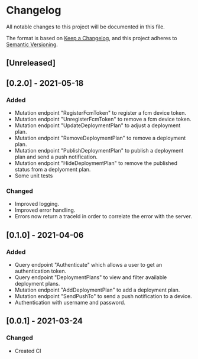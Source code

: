 # Changelog
All notable changes to this project will be documented in this file.

The format is based on [Keep a Changelog](https://keepachangelog.com/en/1.0.0/),
and this project adheres to [Semantic Versioning](https://semver.org/spec/v2.0.0.html).

## [Unreleased]


## [0.2.0] - 2021-05-18
### Added
- Mutation endpoint "RegisterFcmToken" to register a fcm device token.
- Mutation endpoint "UnregisterFcmToken" to remove a fcm device token.
- Mutation endpoint "UpdateDeploymentPlan" to adjust a deployment plan.
- Mutation endpoint "RemoveDeploymentPlan" to remove a deployment plan.
- Mutation endpoint "PublishDeploymentPlan" to publish a deployment plan and send a push notification.
- Mutation endpoint "HideDeploymentPlan" to remove the published status from a deplyoment plan.
- Some unit tests

### Changed
- Improved logging.
- Improved error handling.
- Errors now return a traceId in order to correlate the error with the server.

## [0.1.0] - 2021-04-06
### Added
- Query endpoint "Authenticate" which allows a user to get an authentication token.
- Query endpoint "DeploymentPlans" to view and filter available deployment plans.
- Mutation endpoint "AddDeploymentPlan" to add a deployment plan.
- Mutation endpoint "SendPushTo" to send a push notification to a device.
- Authentication with username and password.

## [0.0.1] - 2021-03-24
### Changed
- Created CI
